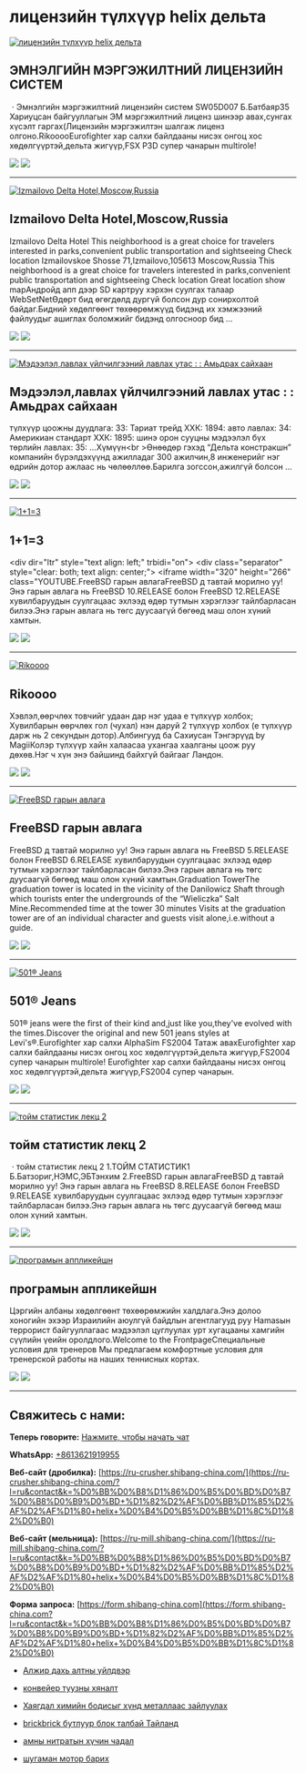# лицензийн түлхүүр helix дельта

<a href="https://swt.shibang-china.com/?l=ru&img&k=%D0%BB%D0%B8%D1%86%D0%B5%D0%BD%D0%B7%D0%B8%D0%B9%D0%BD+%D1%82%D2%AF%D0%BB%D1%85%D2%AF%D2%AF%D1%80+helix+%D0%B4%D0%B5%D0%BB%D1%8C%D1%82%D0%B0" target="_blank">![лицензийн түлхүүр helix дельта](http://static.shibang-china.com/all-800x300/1267.jpg)</a>

## ЭМНЭЛГИЙН МЭРГЭЖИЛТНИЙ ЛИЦЕНЗИЙН СИСТЕМ
&nbsp;&#0183;&#32;Эмнэлгийн мэргэжилтний лицензийн систем SW05D007 Б.Батбаяр35 Хариуцсан байгууллагын ЭМ мэргэжилтний лиценз шинээр авах,сунгах хүсэлт гаргах(Лицензийн мэргэжилтэн шалгаж лиценз олгоно.RikooooEurofighter хар салхи байлдааны нисэх онгоц хос хөдөлгүүртэй,дельта жигүүр,FSX P3D супер чанарын multirole!


<a href="https://whatsapp.shibangsoft.com/WhatsApp.php" target="_blank" title="WhatsApp">![](http://static.shibang-china.com/icon/whatsapp.png)</a> <a href="https://swt.shibang-china.com/?l=ru&icon&k=%D0%BB%D0%B8%D1%86%D0%B5%D0%BD%D0%B7%D0%B8%D0%B9%D0%BD+%D1%82%D2%AF%D0%BB%D1%85%D2%AF%D2%AF%D1%80+helix+%D0%B4%D0%B5%D0%BB%D1%8C%D1%82%D0%B0" target="_blank">![](http://static.shibang-china.com/icon/chat-ru.png)</a>

---

<a href="https://swt.shibang-china.com/?l=ru&img&k=%D0%BB%D0%B8%D1%86%D0%B5%D0%BD%D0%B7%D0%B8%D0%B9%D0%BD+%D1%82%D2%AF%D0%BB%D1%85%D2%AF%D2%AF%D1%80+helix+%D0%B4%D0%B5%D0%BB%D1%8C%D1%82%D0%B0" target="_blank">![Izmailovo Delta Hotel,Moscow,Russia](http://static.shibang-china.com/all-800x300/870.jpg)</a>

## Izmailovo Delta Hotel,Moscow,Russia
Izmailovo Delta Hotel This neighborhood is a great choice for travelers interested in parks,convenient public transportation and sightseeing Check location Izmailovskoe Shosse 71,Izmailovo,105613 Moscow,Russia This neighborhood is a great choice for travelers interested in parks,convenient public transportation and sightseeing Check location Great location show mapАндройд апп дээр SD картруу хэрхэн суулгах талаар WebSetNetӨдөрт бид өгөгдөлд дургүй болсон дур сонирхолтой байдаг.Бидний хөдөлгөөнт төхөөрөмжүүд бидэнд их хэмжээний файлуудыг ашиглах боломжийг бидэнд олгосноор бид …


<a href="https://whatsapp.shibangsoft.com/WhatsApp.php" target="_blank" title="WhatsApp">![](http://static.shibang-china.com/icon/whatsapp.png)</a> <a href="https://swt.shibang-china.com/?l=ru&icon&k=%D0%BB%D0%B8%D1%86%D0%B5%D0%BD%D0%B7%D0%B8%D0%B9%D0%BD+%D1%82%D2%AF%D0%BB%D1%85%D2%AF%D2%AF%D1%80+helix+%D0%B4%D0%B5%D0%BB%D1%8C%D1%82%D0%B0" target="_blank">![](http://static.shibang-china.com/icon/chat-ru.png)</a>

---

<a href="https://swt.shibang-china.com/?l=ru&img&k=%D0%BB%D0%B8%D1%86%D0%B5%D0%BD%D0%B7%D0%B8%D0%B9%D0%BD+%D1%82%D2%AF%D0%BB%D1%85%D2%AF%D2%AF%D1%80+helix+%D0%B4%D0%B5%D0%BB%D1%8C%D1%82%D0%B0" target="_blank">![Мэдээлэл,лавлах үйлчилгээний лавлах утас : : Амьдрах сайхаан](http://static.shibang-china.com/all-800x300/789.jpg)</a>

## Мэдээлэл,лавлах үйлчилгээний лавлах утас : : Амьдрах сайхаан
түлхүүр цоожны дуудлага: 33: Тариат трейд ХХК: 1894: авто лавлах: 34: Америкиан стандарт ХХК: 1895: шинэ орон сууцны мэдээлэл бүх төрлийн лавлах: 35: …Хүмүүн&lt;br &gt;Өнөөдөр гэхэд “Дельта констракшн” компанийн бүрэлдэхүүнд ажилладаг 300 ажилчин,8 инженерийг нэг өдрийн дотор ажлаас нь чөлөөллөө.Барилга зогссон,ажилгүй болсон …


<a href="https://whatsapp.shibangsoft.com/WhatsApp.php" target="_blank" title="WhatsApp">![](http://static.shibang-china.com/icon/whatsapp.png)</a> <a href="https://swt.shibang-china.com/?l=ru&icon&k=%D0%BB%D0%B8%D1%86%D0%B5%D0%BD%D0%B7%D0%B8%D0%B9%D0%BD+%D1%82%D2%AF%D0%BB%D1%85%D2%AF%D2%AF%D1%80+helix+%D0%B4%D0%B5%D0%BB%D1%8C%D1%82%D0%B0" target="_blank">![](http://static.shibang-china.com/icon/chat-ru.png)</a>

---

<a href="https://swt.shibang-china.com/?l=ru&img&k=%D0%BB%D0%B8%D1%86%D0%B5%D0%BD%D0%B7%D0%B8%D0%B9%D0%BD+%D1%82%D2%AF%D0%BB%D1%85%D2%AF%D2%AF%D1%80+helix+%D0%B4%D0%B5%D0%BB%D1%8C%D1%82%D0%B0" target="_blank">![1+1=3](http://static.shibang-china.com/all-800x300/421.jpg)</a>

## 1+1=3
&lt;div dir=&quot;ltr&quot; style=&quot;text align: left;&quot; trbidi=&quot;on&quot;&gt; &lt;div class=&quot;separator&quot; style=&quot;clear: both; text align: center;&quot;&gt; &lt;iframe width=&quot;320&quot; height=&quot;266&quot; class=&quot;YOUTUBE.FreeBSD гарын авлагаFreeBSD д тавтай морилно уу! Энэ гарын авлага нь FreeBSD 10.RELEASE болон FreeBSD 12.RELEASE хувилбаруудын суулгацаас эхлээд өдөр тутмын хэрэглээг тайлбарласан билээ.Энэ гарын авлага нь төгс дуусаагүй бөгөөд маш олон хүний хамтын.


<a href="https://whatsapp.shibangsoft.com/WhatsApp.php" target="_blank" title="WhatsApp">![](http://static.shibang-china.com/icon/whatsapp.png)</a> <a href="https://swt.shibang-china.com/?l=ru&icon&k=%D0%BB%D0%B8%D1%86%D0%B5%D0%BD%D0%B7%D0%B8%D0%B9%D0%BD+%D1%82%D2%AF%D0%BB%D1%85%D2%AF%D2%AF%D1%80+helix+%D0%B4%D0%B5%D0%BB%D1%8C%D1%82%D0%B0" target="_blank">![](http://static.shibang-china.com/icon/chat-ru.png)</a>

---

<a href="https://swt.shibang-china.com/?l=ru&img&k=%D0%BB%D0%B8%D1%86%D0%B5%D0%BD%D0%B7%D0%B8%D0%B9%D0%BD+%D1%82%D2%AF%D0%BB%D1%85%D2%AF%D2%AF%D1%80+helix+%D0%B4%D0%B5%D0%BB%D1%8C%D1%82%D0%B0" target="_blank">![Rikoooo](http://static.shibang-china.com/all-800x300/659.jpg)</a>

## Rikoooo
Хэвлэл,өөрчлөх товчийг удаан дар нэг удаа e түлхүүр холбох; Хувилбарын өөрчлөх гол (чухал) нэн даруй 2 түлхүүр холбох (e түлхүүр дарж нь 2 секундын дотор).Албингууд ба Сахиусан Тэнгэрүүд by MagiiКолэр түлхүүр хайн халаасаа ухангаа хаалганы цоож руу дөхөв.Нэг ч хүн энэ байшинд байхгүй байгааг Ландон.


<a href="https://whatsapp.shibangsoft.com/WhatsApp.php" target="_blank" title="WhatsApp">![](http://static.shibang-china.com/icon/whatsapp.png)</a> <a href="https://swt.shibang-china.com/?l=ru&icon&k=%D0%BB%D0%B8%D1%86%D0%B5%D0%BD%D0%B7%D0%B8%D0%B9%D0%BD+%D1%82%D2%AF%D0%BB%D1%85%D2%AF%D2%AF%D1%80+helix+%D0%B4%D0%B5%D0%BB%D1%8C%D1%82%D0%B0" target="_blank">![](http://static.shibang-china.com/icon/chat-ru.png)</a>

---

<a href="https://swt.shibang-china.com/?l=ru&img&k=%D0%BB%D0%B8%D1%86%D0%B5%D0%BD%D0%B7%D0%B8%D0%B9%D0%BD+%D1%82%D2%AF%D0%BB%D1%85%D2%AF%D2%AF%D1%80+helix+%D0%B4%D0%B5%D0%BB%D1%8C%D1%82%D0%B0" target="_blank">![FreeBSD гарын авлага](http://static.shibang-china.com/all-800x300/276.jpg)</a>

## FreeBSD гарын авлага
FreeBSD д тавтай морилно уу! Энэ гарын авлага нь FreeBSD 5.RELEASE болон FreeBSD 6.RELEASE хувилбаруудын суулгацаас эхлээд өдөр тутмын хэрэглээг тайлбарласан билээ.Энэ гарын авлага нь төгс дуусаагүй бөгөөд маш олон хүний хамтын.Graduation TowerThe graduation tower is located in the vicinity of the Danilowicz Shaft through which tourists enter the undergrounds of the “Wieliczka” Salt Mine.Recommended time at the tower 30 minutes Visits at the graduation tower are of an individual character and guests visit alone,i.e.without a guide.


<a href="https://whatsapp.shibangsoft.com/WhatsApp.php" target="_blank" title="WhatsApp">![](http://static.shibang-china.com/icon/whatsapp.png)</a> <a href="https://swt.shibang-china.com/?l=ru&icon&k=%D0%BB%D0%B8%D1%86%D0%B5%D0%BD%D0%B7%D0%B8%D0%B9%D0%BD+%D1%82%D2%AF%D0%BB%D1%85%D2%AF%D2%AF%D1%80+helix+%D0%B4%D0%B5%D0%BB%D1%8C%D1%82%D0%B0" target="_blank">![](http://static.shibang-china.com/icon/chat-ru.png)</a>

---

<a href="https://swt.shibang-china.com/?l=ru&img&k=%D0%BB%D0%B8%D1%86%D0%B5%D0%BD%D0%B7%D0%B8%D0%B9%D0%BD+%D1%82%D2%AF%D0%BB%D1%85%D2%AF%D2%AF%D1%80+helix+%D0%B4%D0%B5%D0%BB%D1%8C%D1%82%D0%B0" target="_blank">![501&#174; Jeans](http://static.shibang-china.com/all-800x300/1156.jpg)</a>

## 501&#174; Jeans
501&#174; jeans were the first of their kind and,just like you,they've evolved with the times.Discover the original and new 501 jeans styles at Levi's&#174;.Eurofighter хар салхи AlphaSim FS2004 Татаж авахEurofighter хар салхи байлдааны нисэх онгоц хос хөдөлгүүртэй,дельта жигүүр,FS2004 супер чанарын multirole! Eurofighter хар салхи байлдааны нисэх онгоц хос хөдөлгүүртэй,дельта жигүүр,FS2004 супер чанарын.


<a href="https://whatsapp.shibangsoft.com/WhatsApp.php" target="_blank" title="WhatsApp">![](http://static.shibang-china.com/icon/whatsapp.png)</a> <a href="https://swt.shibang-china.com/?l=ru&icon&k=%D0%BB%D0%B8%D1%86%D0%B5%D0%BD%D0%B7%D0%B8%D0%B9%D0%BD+%D1%82%D2%AF%D0%BB%D1%85%D2%AF%D2%AF%D1%80+helix+%D0%B4%D0%B5%D0%BB%D1%8C%D1%82%D0%B0" target="_blank">![](http://static.shibang-china.com/icon/chat-ru.png)</a>

---

<a href="https://swt.shibang-china.com/?l=ru&img&k=%D0%BB%D0%B8%D1%86%D0%B5%D0%BD%D0%B7%D0%B8%D0%B9%D0%BD+%D1%82%D2%AF%D0%BB%D1%85%D2%AF%D2%AF%D1%80+helix+%D0%B4%D0%B5%D0%BB%D1%8C%D1%82%D0%B0" target="_blank">![тойм статистик лекц 2](http://static.shibang-china.com/all-800x300/1215.jpg)</a>

## тойм статистик лекц 2
&nbsp;&#0183;&#32;тойм статистик лекц 2 1.ТОЙМ СТАТИСТИК1 Б.Батзориг,НЭМС,ЭБТэнхим 2.FreeBSD гарын авлагаFreeBSD д тавтай морилно уу! Энэ гарын авлага нь FreeBSD 8.RELEASE болон FreeBSD 9.RELEASE хувилбаруудын суулгацаас эхлээд өдөр тутмын хэрэглээг тайлбарласан билээ.Энэ гарын авлага нь төгс дуусаагүй бөгөөд маш олон хүний хамтын.


<a href="https://whatsapp.shibangsoft.com/WhatsApp.php" target="_blank" title="WhatsApp">![](http://static.shibang-china.com/icon/whatsapp.png)</a> <a href="https://swt.shibang-china.com/?l=ru&icon&k=%D0%BB%D0%B8%D1%86%D0%B5%D0%BD%D0%B7%D0%B8%D0%B9%D0%BD+%D1%82%D2%AF%D0%BB%D1%85%D2%AF%D2%AF%D1%80+helix+%D0%B4%D0%B5%D0%BB%D1%8C%D1%82%D0%B0" target="_blank">![](http://static.shibang-china.com/icon/chat-ru.png)</a>

---

<a href="https://swt.shibang-china.com/?l=ru&img&k=%D0%BB%D0%B8%D1%86%D0%B5%D0%BD%D0%B7%D0%B8%D0%B9%D0%BD+%D1%82%D2%AF%D0%BB%D1%85%D2%AF%D2%AF%D1%80+helix+%D0%B4%D0%B5%D0%BB%D1%8C%D1%82%D0%B0" target="_blank">![програмын аппликейшн](http://static.shibang-china.com/all-800x300/606.jpg)</a>

## програмын аппликейшн
Цэргийн албаны хөдөлгөөнт төхөөрөмжийн халдлага.Энэ долоо хоногийн эхээр Израилийн аюулгүй байдлын агентлагууд руу Hamasын террорист байгууллагаас мэдээлэл цуглуулах урт хугацааны хамгийн сүүлийн үеийн оролдлого.Welcome to the FrontpageСпециальные условия для тренеров Мы предлагаем комфортные условия для тренерской работы на наших теннисных кортах.


<a href="https://whatsapp.shibangsoft.com/WhatsApp.php" target="_blank" title="WhatsApp">![](http://static.shibang-china.com/icon/whatsapp.png)</a> <a href="https://swt.shibang-china.com/?l=ru&icon&k=%D0%BB%D0%B8%D1%86%D0%B5%D0%BD%D0%B7%D0%B8%D0%B9%D0%BD+%D1%82%D2%AF%D0%BB%D1%85%D2%AF%D2%AF%D1%80+helix+%D0%B4%D0%B5%D0%BB%D1%8C%D1%82%D0%B0" target="_blank">![](http://static.shibang-china.com/icon/chat-ru.png)</a>

---
## Свяжитесь с нами:

**Теперь говорите:** [Нажмите, чтобы начать чат](https://swt.shibang-china.com?l=ru&contact&k=%D0%BB%D0%B8%D1%86%D0%B5%D0%BD%D0%B7%D0%B8%D0%B9%D0%BD+%D1%82%D2%AF%D0%BB%D1%85%D2%AF%D2%AF%D1%80+helix+%D0%B4%D0%B5%D0%BB%D1%8C%D1%82%D0%B0)

**WhatsApp:**  [+8613621919955](https://whatsapp.shibangsoft.com/WhatsApp.php)

**Веб-сайт (дробилка):** [https://ru-crusher.shibang-china.com/](https://ru-crusher.shibang-china.com/?l=ru&contact&k=%D0%BB%D0%B8%D1%86%D0%B5%D0%BD%D0%B7%D0%B8%D0%B9%D0%BD+%D1%82%D2%AF%D0%BB%D1%85%D2%AF%D2%AF%D1%80+helix+%D0%B4%D0%B5%D0%BB%D1%8C%D1%82%D0%B0)

**Веб-сайт (мельница):** [https://ru-mill.shibang-china.com/](https://ru-mill.shibang-china.com/?l=ru&contact&k=%D0%BB%D0%B8%D1%86%D0%B5%D0%BD%D0%B7%D0%B8%D0%B9%D0%BD+%D1%82%D2%AF%D0%BB%D1%85%D2%AF%D2%AF%D1%80+helix+%D0%B4%D0%B5%D0%BB%D1%8C%D1%82%D0%B0)

**Форма запроса:** [https://form.shibang-china.com](https://form.shibang-china.com?l=ru&contact&k=%D0%BB%D0%B8%D1%86%D0%B5%D0%BD%D0%B7%D0%B8%D0%B9%D0%BD+%D1%82%D2%AF%D0%BB%D1%85%D2%AF%D2%AF%D1%80+helix+%D0%B4%D0%B5%D0%BB%D1%8C%D1%82%D0%B0)

* [Алжир дахь алтны үйлдвэр](../129/%D0%90%D0%BB%D0%B6%D0%B8%D1%80%20%D0%B4%D0%B0%D1%85%D1%8C%20%D0%B0%D0%BB%D1%82%D0%BD%D1%8B%20%D2%AF%D0%B9%D0%BB%D0%B4%D0%B2%D1%8D%D1%80.md)

* [конвейер туузны хяналт](../130/%D0%BA%D0%BE%D0%BD%D0%B2%D0%B5%D0%B9%D0%B5%D1%80%20%D1%82%D1%83%D1%83%D0%B7%D0%BD%D1%8B%20%D1%85%D1%8F%D0%BD%D0%B0%D0%BB%D1%82.md)

* [Хаягдал химийн бодисыг хүнд металлаас зайлуулах](../127/%D0%A5%D0%B0%D1%8F%D0%B3%D0%B4%D0%B0%D0%BB%20%D1%85%D0%B8%D0%BC%D0%B8%D0%B9%D0%BD%20%D0%B1%D0%BE%D0%B4%D0%B8%D1%81%D1%8B%D0%B3%20%D1%85%D2%AF%D0%BD%D0%B4%20%D0%BC%D0%B5%D1%82%D0%B0%D0%BB%D0%BB%D0%B0%D0%B0%D1%81%20%D0%B7%D0%B0%D0%B9%D0%BB%D1%83%D1%83%D0%BB%D0%B0%D1%85.md)

* [brickbrick бутлуур блок талбай Тайланд](../128/brickbrick%20%D0%B1%D1%83%D1%82%D0%BB%D1%83%D1%83%D1%80%20%D0%B1%D0%BB%D0%BE%D0%BA%20%D1%82%D0%B0%D0%BB%D0%B1%D0%B0%D0%B9%20%D0%A2%D0%B0%D0%B9%D0%BB%D0%B0%D0%BD%D0%B4.md)

* [амны нитратын хүчин чадал](../129/%D0%B0%D0%BC%D0%BD%D1%8B%20%D0%BD%D0%B8%D1%82%D1%80%D0%B0%D1%82%D1%8B%D0%BD%20%D1%85%D2%AF%D1%87%D0%B8%D0%BD%20%D1%87%D0%B0%D0%B4%D0%B0%D0%BB.md)

* [шугаман мотор барих](../126/%D1%88%D1%83%D0%B3%D0%B0%D0%BC%D0%B0%D0%BD%20%D0%BC%D0%BE%D1%82%D0%BE%D1%80%20%D0%B1%D0%B0%D1%80%D0%B8%D1%85.md)